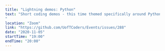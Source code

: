```yaml
---
title: "Lightning demos: Python"
text: "Short coding demos - this time themed specifically around Python. Anyone is welcome to present!   
"
location: "Zoom"
link: "https://github.com/UofTCoders/Events/issues/288"
date: "2020-11-05"
startTime: "19:00"
endTime: "20:00"
---
```

